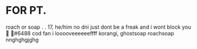  # FOR PT.
roach or soap . . 17, he/him
no dni just dont be a freak and i wont block you
🧼 💨#6488
cod fan i looooveeeeeeffff korangi, ghostsoap roachsoap 
nnghghgjghg

